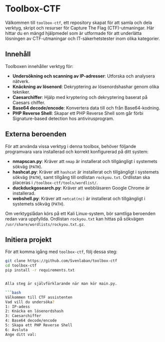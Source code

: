 # Toolbox-CTF

Välkommen till `toolbox-ctf`, ett repository skapat för att samla och dela verktyg, skript och resurser för Capture The Flag (CTF)-utmaningar. Här hittar du en mängd hjälpmedel som är utformade för att underlätta lösningen av CTF-utmaningar och IT-säkerhetstester inom olika kategorier.

## Innehåll

Toolboxen innehåller verktyg för:

- **Undersökning och scanning av IP-adresser**: Utforska och analysera nätverk.
- **Knäckning av lösenord**: Dekryptering av lösenordshashar genom olika tekniker.
- **Caesarchiffer**: Hjälp med kryptering och dekryptering baserat på Caesars chiffer.
- **Base64 decode/encode**: Konvertera data till och från Base64-kodning.
- **PHP Reverse Shell**: Skapar ett PHP Reverse Shell som går förbi Signature-based detection hos antivirusprogram.

## Externa beroenden

För att använda vissa verktyg i denna toolbox, behöver följande programvara vara installerad och korrekt konfigurerad på ditt system:

- **nmapscan.py**: Kräver att `nmap` är installerat och tillgängligt i systemets sökväg (`PATH`).
- **hashcat.py**: Kräver att `hashcat` är installerat och tillgängligt i systemets sökväg (`PATH`), samt tillgång till ordlistan `rockyou.txt`. Ordlistan ska placeras i `/toolbox-ctf/tools/wordlist/`.
- **duckduckgosearch.py**: Kräver att webbläsaren Google Chrome är installerad.
- **webshell.py**: Kräver att `netcat(nc)` är installerat och tillgängligt i systemets sökväg (`PATH`).

Om verktygslådan körs på ett Kali Linux-system, bör samtliga beroenden redan vara uppfyllda. Ordlistan `rockyou.txt` kan hittas på sökvägen `/usr/share/wordlists/rockyou.txt.gz`.

## Initiera projekt

För att komma igång med `toolbox-ctf`, följ dessa steg:

```bash
git clone https://github.com/Svenlaban/toolbox-ctf
cd toolbox-ctf
pip install -r requirements.txt


Alla steg är självförklarande när man kör main.py.

```bash
Välkommen till CTF assistenten
Vad vill du undersöka?
1: IP-adess
2: Knäcka en lösenordshash
3: Caesarchiffer
4: Base64 decode/encode
5: Skapa ett PHP Reverse Shell
6: Avsluta
Ange ditt val: